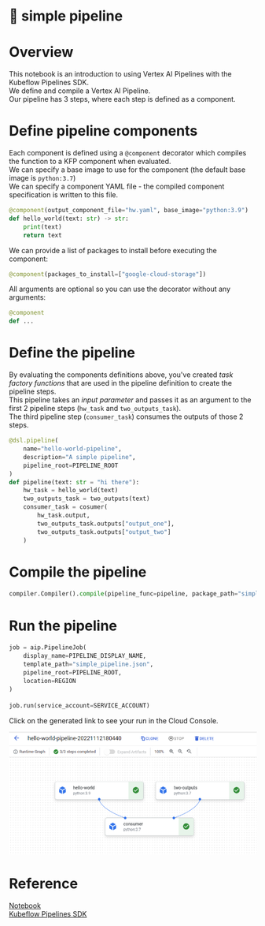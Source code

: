 # 🔧 simple pipeline

# Overview
This notebook is an introduction to using Vertex AI Pipelines with the Kubeflow Pipelines SDK.  
We define and compile a Vertex AI Pipeline.  
Our pipeline has 3 steps, where each step is defined as a component.

# Define pipeline components

Each component is defined using a `@component` decorator which compiles the function to a KFP component when evaluated.  
We can specify a base image to use for the component (the default base image is `python:3.7`)  
We can specify a component YAML file - the compiled component specification is written to this file.  

```python
@component(output_component_file="hw.yaml", base_image="python:3.9")
def hello_world(text: str) -> str:
    print(text)
    return text
```

We can provide a list of packages to install before executing the component:
```python
@component(packages_to_install=["google-cloud-storage"])
```

All arguments are optional so you can use the decorator without any arguments:
```python
@component
def ...
```

# Define the pipeline
By evaluating the components definitions above, you've created *task factory functions* that are used in the pipeline definition to create the pipeline steps.  
This pipeline takes an *input parameter* and passes it as an argument to the first 2 pipeline steps (`hw_task` and `two_outputs_task`).  
The third pipeline step (`consumer_task`) consumes the outputs of those 2 steps.
```python
@dsl.pipeline(
    name="hello-world-pipeline",
    description="A simple pipeline",
    pipeline_root=PIPELINE_ROOT
)
def pipeline(text: str = "hi there"):
    hw_task = hello_world(text)
    two_outputs_task = two_outputs(text)
    consumer_task = cosumer(
        hw_task.output,
        two_outputs_task.outputs["output_one"],
        two_outputs_task.outputs["output_two"]
    )
```

# Compile the pipeline
```python
compiler.Compiler().compile(pipeline_func=pipeline, package_path="simple_pipeline.json")
```

# Run the pipeline
```python
job = aip.PipelineJob(
    display_name=PIPELINE_DISPLAY_NAME,
    template_path="simple_pipeline.json",
    pipeline_root=PIPELINE_ROOT,
    location=REGION
)

job.run(service_account=SERVICE_ACCOUNT)
```
Click on the generated link to see your run in the Cloud Console.  


<img src="https://raw.githubusercontent.com/gosia-b/gcp-vertex-ai/master/2_pipeline/pipeline.png">

# Reference
[Notebook](https://github.com/GoogleCloudPlatform/vertex-ai-samples/blob/main/notebooks/official/pipelines/pipelines_intro_kfp.ipynb)  
[Kubeflow Pipelines SDK](https://www.kubeflow.org/docs/components/pipelines/)

